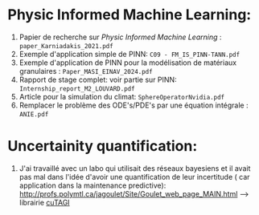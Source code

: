 # **Physic Informed Machine Learning**: 

1. Papier de recherche sur *Physic Informed Machine Learning* : `paper_Karniadakis_2021.pdf`
2. Exemple d'application simple de PINN: `C09 - FM_IS_PINN-TANN.pdf`
3. Exemple d'application de PINN pour la modélisation de matériaux granulaires : `Paper_MASI_EINAV_2024.pdf`
4. Rapport de stage complet: voir partie sur PINN: `Internship_report_M2_LOUVARD.pdf`
5. Article pour la simulation du climat: `SphereOperatorNvidia.pdf`
6. Remplacer le problème des ODE's/PDE's par une équation intégrale : `ANIE.pdf` 


# **Uncertainity quantification**: 
1. J'ai travaillé avec un labo qui utilisait des réseaux bayesiens et il avait pas mal dans l'idée d'avoir une quantification de leur incertitude ( car application dans la maintenance predictive): http://profs.polymtl.ca/jagoulet/Site/Goulet_web_page_MAIN.html  --> librairie [cuTAGI](https://github.com/lhnguyen102/cuTAGI)
